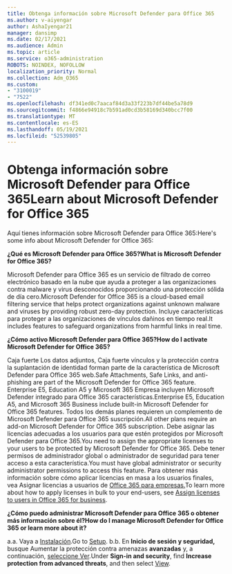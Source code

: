```yaml
---
title: Obtenga información sobre Microsoft Defender para Office 365
ms.author: v-aiyengar
author: AshaIyengar21
manager: dansimp
ms.date: 02/17/2021
ms.audience: Admin
ms.topic: article
ms.service: o365-administration
ROBOTS: NOINDEX, NOFOLLOW
localization_priority: Normal
ms.collection: Adm_O365
ms.custom:
- "3100019"
- "7522"
ms.openlocfilehash: df341ed0c7aacaf84d3a33f223b7df44be5a78d9
ms.sourcegitcommit: f4866e94918c7b591ad0cd3b58169d340bcc7f00
ms.translationtype: MT
ms.contentlocale: es-ES
ms.lasthandoff: 05/19/2021
ms.locfileid: "52539805"
---
```

# <a name="learn-about-microsoft-defender-for-office-365"></a><span data-ttu-id="cecef-102">Obtenga información sobre Microsoft Defender para Office 365</span><span class="sxs-lookup"><span data-stu-id="cecef-102">Learn about Microsoft Defender for Office 365</span></span>

<span data-ttu-id="cecef-103">Aquí tienes información sobre Microsoft Defender para Office 365:</span><span class="sxs-lookup"><span data-stu-id="cecef-103">Here's some info about Microsoft Defender for Office 365:</span></span>

<span data-ttu-id="cecef-104">**¿Qué es Microsoft Defender para Office 365?**</span><span class="sxs-lookup"><span data-stu-id="cecef-104">**What is Microsoft Defender for Office 365?**</span></span>

<span data-ttu-id="cecef-105">Microsoft Defender para Office 365 es un servicio de filtrado de correo electrónico basado en la nube que ayuda a proteger a las organizaciones contra malware y virus desconocidos proporcionando una protección sólida de día cero.</span><span class="sxs-lookup"><span data-stu-id="cecef-105">Microsoft Defender for Office 365 is a cloud-based email filtering service that helps protect organizations against unknown malware and viruses by providing robust zero-day protection.</span></span> <span data-ttu-id="cecef-106">Incluye características para proteger a las organizaciones de vínculos dañinos en tiempo real.</span><span class="sxs-lookup"><span data-stu-id="cecef-106">It includes features to safeguard organizations from harmful links in real time.</span></span>

<span data-ttu-id="cecef-107">**¿Cómo activo Microsoft Defender para Office 365?**</span><span class="sxs-lookup"><span data-stu-id="cecef-107">**How do I activate Microsoft Defender for Office 365?**</span></span>

<span data-ttu-id="cecef-108">Caja fuerte Los datos adjuntos, Caja fuerte vínculos y la protección contra la suplantación de identidad forman parte de la característica de Microsoft Defender para Office 365 web.</span><span class="sxs-lookup"><span data-stu-id="cecef-108">Safe Attachments, Safe Links, and anti-phishing are part of the Microsoft Defender for Office 365 feature.</span></span> <span data-ttu-id="cecef-109">Enterprise E5, Education A5 y Microsoft 365 Empresa incluyen Microsoft Defender integrado para Office 365 características.</span><span class="sxs-lookup"><span data-stu-id="cecef-109">Enterprise E5, Education A5, and Microsoft 365 Business include built-in Microsoft Defender for Office 365 features.</span></span> <span data-ttu-id="cecef-110">Todos los demás planes requieren un complemento de Microsoft Defender para Office 365 suscripción.</span><span class="sxs-lookup"><span data-stu-id="cecef-110">All other plans require an add-on Microsoft Defender for Office 365 subscription.</span></span> <span data-ttu-id="cecef-111">Debe asignar las licencias adecuadas a los usuarios para que estén protegidos por Microsoft Defender para Office 365.</span><span class="sxs-lookup"><span data-stu-id="cecef-111">You need to assign the appropriate licenses to your users to be protected by Microsoft Defender for Office 365.</span></span> <span data-ttu-id="cecef-112">Debe tener permisos de administrador global o administrador de seguridad para tener acceso a esta característica.</span><span class="sxs-lookup"><span data-stu-id="cecef-112">You must have global administrator or security administrator permissions to access this feature.</span></span> <span data-ttu-id="cecef-113">Para obtener más información sobre cómo aplicar licencias en masa a los usuarios finales, vea Asignar licencias a usuarios de [Office 365 para empresas.](https://go.microsoft.com/fwlink/?linkid=2093435)</span><span class="sxs-lookup"><span data-stu-id="cecef-113">To learn more about how to apply licenses in bulk to your end-users, see [Assign licenses to users in Office 365 for business](https://go.microsoft.com/fwlink/?linkid=2093435).</span></span>

<span data-ttu-id="cecef-114">**¿Cómo puedo administrar Microsoft Defender para Office 365 o obtener más información sobre él?**</span><span class="sxs-lookup"><span data-stu-id="cecef-114">**How do I manage Microsoft Defender for Office 365 or learn more about it?**</span></span>

<span data-ttu-id="cecef-115">a.</span><span class="sxs-lookup"><span data-stu-id="cecef-115">a.</span></span> <span data-ttu-id="cecef-116">Vaya a [Instalación](https://go.microsoft.com/fwlink/p/?linkid=2075721).</span><span class="sxs-lookup"><span data-stu-id="cecef-116">Go to [Setup](https://go.microsoft.com/fwlink/p/?linkid=2075721).</span></span>
<span data-ttu-id="cecef-117">b.</span><span class="sxs-lookup"><span data-stu-id="cecef-117">b.</span></span> <span data-ttu-id="cecef-118">En **Inicio de sesión y seguridad,** busque Aumentar la protección contra amenazas **avanzadas** y, a continuación, [seleccione Ver](https://go.microsoft.com/fwlink/?linkid=2109302).</span><span class="sxs-lookup"><span data-stu-id="cecef-118">Under **Sign-in and security**, find **Increase protection from advanced threats**, and then select [View](https://go.microsoft.com/fwlink/?linkid=2109302).</span></span>
